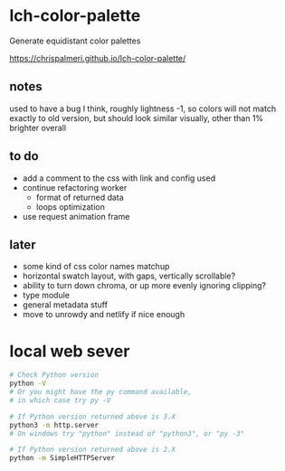 # lch-color-palette

Generate equidistant color palettes

https://chrispalmeri.github.io/lch-color-palette/

## notes

used to have a bug I think, roughly lightness -1, so colors will not match exactly
to old version, but should look similar visually, other than 1% brighter overall

## to do

  * add a comment to the css with link and config used
  * continue refactoring worker
    * format of returned data
    * loops optimization
  * use request animation frame

## later

  * some kind of css color names matchup
  * horizontal swatch layout, with gaps, vertically scrollable?
  * ability to turn down chroma, or up more evenly ignoring clipping?
  * type module
  * general metadata stuff
  * move to unrowdy and netlify if nice enough

# local web sever

```bash
# Check Python version
python -V
# Or you might have the py command available,
# in which case try py -V

# If Python version returned above is 3.X
python3 -m http.server
# On windows try "python" instead of "python3", or "py -3"

# If Python version returned above is 2.X
python -m SimpleHTTPServer
```
